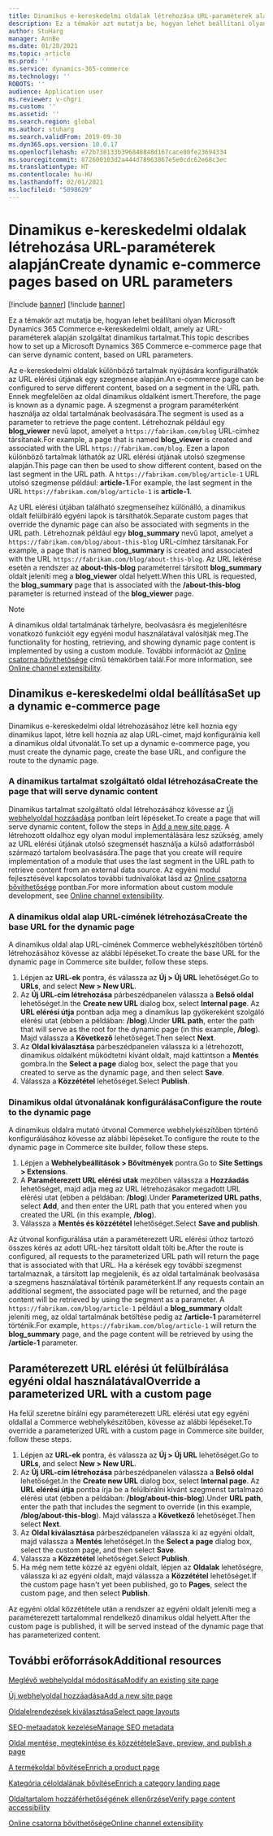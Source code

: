 ```yaml
---
title: Dinamikus e-kereskedelmi oldalak létrehozása URL-paraméterek alapján
description: Ez a témakör azt mutatja be, hogyan lehet beállítani olyan Microsoft Dynamics 365 Commerce e-kereskedelmi oldalt, amely az URL-paraméterek alapján szolgáltat dinamikus tartalmat.
author: StuHarg
manager: AnnBe
ms.date: 01/28/2021
ms.topic: article
ms.prod: ''
ms.service: dynamics-365-commerce
ms.technology: ''
ROBOTS: ''
audience: Application user
ms.reviewer: v-chgri
ms.custom: ''
ms.assetid: ''
ms.search.region: global
ms.author: stuharg
ms.search.validFrom: 2019-09-30
ms.dyn365.ops.version: 10.0.17
ms.openlocfilehash: e72b738133b396848848d167cace80fe23694334
ms.sourcegitcommit: 872600103d2a444d78963867e5e0cdc62e68c3ec
ms.translationtype: HT
ms.contentlocale: hu-HU
ms.lasthandoff: 02/01/2021
ms.locfileid: "5098629"
---
```

# <a name="create-dynamic-e-commerce-pages-based-on-url-parameters"></a><span data-ttu-id="39b24-103">Dinamikus e-kereskedelmi oldalak létrehozása URL-paraméterek alapján</span><span class="sxs-lookup"><span data-stu-id="39b24-103">Create dynamic e-commerce pages based on URL parameters</span></span>

[!include [banner](includes/banner.md)]
[!include [banner](includes/preview-banner.md)]

<span data-ttu-id="39b24-104">Ez a témakör azt mutatja be, hogyan lehet beállítani olyan Microsoft Dynamics 365 Commerce e-kereskedelmi oldalt, amely az URL-paraméterek alapján szolgáltat dinamikus tartalmat.</span><span class="sxs-lookup"><span data-stu-id="39b24-104">This topic describes how to set up a Microsoft Dynamics 365 Commerce e-commerce page that can serve dynamic content, based on URL parameters.</span></span>

<span data-ttu-id="39b24-105">Az e-kereskedelmi oldalak különböző tartalmak nyújtására konfigurálhatók az URL elérési útjának egy szegmense alapján.</span><span class="sxs-lookup"><span data-stu-id="39b24-105">An e-commerce page can be configured to serve different content, based on a segment in the URL path.</span></span> <span data-ttu-id="39b24-106">Ennek megfelelően az oldal dinamikus oldalként ismert.</span><span class="sxs-lookup"><span data-stu-id="39b24-106">Therefore, the page is known as a dynamic page.</span></span> <span data-ttu-id="39b24-107">A szegmenst a program paraméterként használja az oldal tartalmának beolvasására.</span><span class="sxs-lookup"><span data-stu-id="39b24-107">The segment is used as a parameter to retrieve the page content.</span></span> <span data-ttu-id="39b24-108">Létrehoznak például egy **blog\_viewer** nevű lapot, amelyet a `https://fabrikam.com/blog` URL-címhez társítanak.</span><span class="sxs-lookup"><span data-stu-id="39b24-108">For example, a page that is named **blog\_viewer** is created and associated with the URL `https://fabrikam.com/blog`.</span></span> <span data-ttu-id="39b24-109">Ezen a lapon különböző tartalmak láthatók az URL elérési útjának utolsó szegmense alapján.</span><span class="sxs-lookup"><span data-stu-id="39b24-109">This page can then be used to show different content, based on the last segment in the URL path.</span></span> <span data-ttu-id="39b24-110">A `https://fabrikam.com/blog/article-1` URL utolsó szegmense például: **article-1**.</span><span class="sxs-lookup"><span data-stu-id="39b24-110">For example, the last segment in the URL `https://fabrikam.com/blog/article-1` is **article-1**.</span></span>

<span data-ttu-id="39b24-111">Az URL elérési útjában található szegmenseihez különálló, a dinamikus oldalt felülbíráló egyéni lapok is társíthatók.</span><span class="sxs-lookup"><span data-stu-id="39b24-111">Separate custom pages that override the dynamic page can also be associated with segments in the URL path.</span></span> <span data-ttu-id="39b24-112">Létrehoznak például egy **blog\_summary** nevű lapot, amelyet a `https://fabrikam.com/blog/about-this-blog` URL-címhez társítanak.</span><span class="sxs-lookup"><span data-stu-id="39b24-112">For example, a page that is named **blog\_summary** is created and associated with the URL `https://fabrikam.com/blog/about-this-blog`.</span></span> <span data-ttu-id="39b24-113">Az URL lekérése esetén a rendszer az **about-this-blog** paraméterrel társított **blog\_summary** oldalt jeleníti meg a **blog\_viewer** oldal helyett.</span><span class="sxs-lookup"><span data-stu-id="39b24-113">When this URL is requested, the **blog\_summary** page that is associated with the **/about-this-blog** parameter is returned instead of the **blog\_viewer** page.</span></span>

> [!NOTE]
> <span data-ttu-id="39b24-114">A dinamikus oldal tartalmának tárhelyre, beolvasásra és megjelenítésre vonatkozó funkcióit egy egyéni modul használatával valósítják meg.</span><span class="sxs-lookup"><span data-stu-id="39b24-114">The functionality for hosting, retrieving, and showing dynamic page content is implemented by using a custom module.</span></span> <span data-ttu-id="39b24-115">További információt az [Online csatorna bővíthetősége](e-commerce-extensibility/overview.md) című témakörben talál.</span><span class="sxs-lookup"><span data-stu-id="39b24-115">For more information, see [Online channel extensibility](e-commerce-extensibility/overview.md).</span></span>

## <a name="set-up-a-dynamic-e-commerce-page"></a><span data-ttu-id="39b24-116">Dinamikus e-kereskedelmi oldal beállítása</span><span class="sxs-lookup"><span data-stu-id="39b24-116">Set up a dynamic e-commerce page</span></span>

<span data-ttu-id="39b24-117">Dinamikus e-kereskedelmi oldal létrehozásához létre kell hoznia egy dinamikus lapot, létre kell hoznia az alap URL-címet, majd konfigurálnia kell a dinamikus oldal útvonalát.</span><span class="sxs-lookup"><span data-stu-id="39b24-117">To set up a dynamic e-commerce page, you must create the dynamic page, create the base URL, and configure the route to the dynamic page.</span></span>

### <a name="create-the-page-that-will-serve-dynamic-content"></a><span data-ttu-id="39b24-118">A dinamikus tartalmat szolgáltató oldal létrehozása</span><span class="sxs-lookup"><span data-stu-id="39b24-118">Create the page that will serve dynamic content</span></span>

<span data-ttu-id="39b24-119">Dinamikus tartalmat szolgáltató oldal létrehozásához kövesse az [Új webhelyoldal hozzáadása](add-new-page.md) pontban leírt lépéseket.</span><span class="sxs-lookup"><span data-stu-id="39b24-119">To create a page that will serve dynamic content, follow the steps in [Add a new site page](add-new-page.md).</span></span> <span data-ttu-id="39b24-120">A létrehozott oldalhoz egy olyan modul implementálására lesz szükség, amely az URL elérési útjának utolsó szegmensét használja a külső adatforrásból származó tartalom beolvasására.</span><span class="sxs-lookup"><span data-stu-id="39b24-120">The page that you create will require implementation of a module that uses the last segment in the URL path to retrieve content from an external data source.</span></span> <span data-ttu-id="39b24-121">Az egyéni modul fejlesztésével kapcsolatos további tudnivalókat lásd az [Online csatorna bővíthetősége](e-commerce-extensibility/overview.md) pontban.</span><span class="sxs-lookup"><span data-stu-id="39b24-121">For more information about custom module development, see [Online channel extensibility](e-commerce-extensibility/overview.md).</span></span>

### <a name="create-the-base-url-for-the-dynamic-page"></a><span data-ttu-id="39b24-122">A dinamikus oldal alap URL-címének létrehozása</span><span class="sxs-lookup"><span data-stu-id="39b24-122">Create the base URL for the dynamic page</span></span>

<span data-ttu-id="39b24-123">A dinamikus oldal alap URL-címének Commerce webhelykészítőben történő létrehozásához kövesse az alábbi lépéseket.</span><span class="sxs-lookup"><span data-stu-id="39b24-123">To create the base URL for the dynamic page in Commerce site builder, follow these steps.</span></span>

1. <span data-ttu-id="39b24-124">Lépjen az **URL-ek** pontra, és válassza az **Új \> Új URL** lehetőséget.</span><span class="sxs-lookup"><span data-stu-id="39b24-124">Go to **URLs**, and select **New \> New URL**.</span></span>
1. <span data-ttu-id="39b24-125">Az **Új URL-cím létrehozása** párbeszédpanelen válassza a **Belső oldal** lehetőséget.</span><span class="sxs-lookup"><span data-stu-id="39b24-125">In the **Create new URL** dialog box, select **Internal page**.</span></span> <span data-ttu-id="39b24-126">Az **URL elérési útja** pontban adja meg a dinamikus lap gyökereként szolgáló elérési utat (ebben a példában: **/blog**).</span><span class="sxs-lookup"><span data-stu-id="39b24-126">Under **URL path**, enter the path that will serve as the root for the dynamic page (in this example, **/blog**).</span></span> <span data-ttu-id="39b24-127">Majd válassza a **Következő** lehetőséget.</span><span class="sxs-lookup"><span data-stu-id="39b24-127">Then select **Next**.</span></span>
1. <span data-ttu-id="39b24-128">Az **Oldal kiválasztása** párbeszédpanelen válassza ki a létrehozott, dinamikus oldalként működtetni kívánt oldalt, majd kattintson a **Mentés** gombra.</span><span class="sxs-lookup"><span data-stu-id="39b24-128">In the **Select a page** dialog box, select the page that you created to serve as the dynamic page, and then select **Save**.</span></span>
1. <span data-ttu-id="39b24-129">Válassza a **Közzététel** lehetőséget.</span><span class="sxs-lookup"><span data-stu-id="39b24-129">Select **Publish**.</span></span>

### <a name="configure-the-route-to-the-dynamic-page"></a><span data-ttu-id="39b24-130">Dinamikus oldal útvonalának konfigurálása</span><span class="sxs-lookup"><span data-stu-id="39b24-130">Configure the route to the dynamic page</span></span>

<span data-ttu-id="39b24-131">A dinamikus oldalra mutató útvonal Commerce webhelykészítőben történő konfigurálásához kövesse az alábbi lépéseket.</span><span class="sxs-lookup"><span data-stu-id="39b24-131">To configure the route to the dynamic page in Commerce site builder, follow these steps.</span></span>

1. <span data-ttu-id="39b24-132">Lépjen a **Webhelybeállítások \> Bővítmények** pontra.</span><span class="sxs-lookup"><span data-stu-id="39b24-132">Go to **Site Settings \> Extensions**.</span></span>
1. <span data-ttu-id="39b24-133">A **Paraméterezett URL elérési utak** mezőben válassza a **Hozzáadás** lehetőséget, majd adja meg az URL létrehozásakor megadott URL elérési utat (ebben a példában: **/blog**).</span><span class="sxs-lookup"><span data-stu-id="39b24-133">Under **Parameterized URL paths**, select **Add**, and then enter the URL path that you entered when you created the URL (in this example, **/blog**).</span></span>
1. <span data-ttu-id="39b24-134">Válassza a **Mentés és közzététel** lehetőséget.</span><span class="sxs-lookup"><span data-stu-id="39b24-134">Select **Save and publish**.</span></span>

<span data-ttu-id="39b24-135">Az útvonal konfigurálása után a paraméterezett URL elérési úthoz tartozó összes kérés az adott URL-hez társított oldalt tölti be.</span><span class="sxs-lookup"><span data-stu-id="39b24-135">After the route is configured, all requests to the parameterized URL path will return the page that is associated with that URL.</span></span> <span data-ttu-id="39b24-136">Ha a kérések egy további szegmenst tartalmaznak, a társított lap megjelenik, és az oldal tartalmának beolvasása a szegmens használatával történik paraméterként.</span><span class="sxs-lookup"><span data-stu-id="39b24-136">If any requests contain an additional segment, the associated page will be returned, and the page content will be retrieved by using the segment as a parameter.</span></span> <span data-ttu-id="39b24-137">A `https://fabrikam.com/blog/article-1` például a **blog\_summary** oldalt jeleníti meg, az oldal tartalmának betöltése pedig az **/article-1** paraméterrel történik.</span><span class="sxs-lookup"><span data-stu-id="39b24-137">For example, `https://fabrikam.com/blog/article-1` will return the **blog\_summary** page, and the page content will be retrieved by using the **/article-1** parameter.</span></span>

## <a name="override-a-parameterized-url-with-a-custom-page"></a><span data-ttu-id="39b24-138">Paraméterezett URL elérési út felülbírálása egyéni oldal használatával</span><span class="sxs-lookup"><span data-stu-id="39b24-138">Override a parameterized URL with a custom page</span></span>

<span data-ttu-id="39b24-139">Ha felül szeretne bírálni egy paraméterezett URL elérési utat egy egyéni oldallal a Commerce webhelykészítőben, kövesse az alábbi lépéseket.</span><span class="sxs-lookup"><span data-stu-id="39b24-139">To override a parameterized URL with a custom page in Commerce site builder, follow these steps.</span></span>

1. <span data-ttu-id="39b24-140">Lépjen az **URL-ek** pontra, és válassza az **Új \> Új URL** lehetőséget.</span><span class="sxs-lookup"><span data-stu-id="39b24-140">Go to **URLs**, and select **New \> New URL**.</span></span>
1. <span data-ttu-id="39b24-141">Az **Új URL-cím létrehozása** párbeszédpanelen válassza a **Belső oldal** lehetőséget.</span><span class="sxs-lookup"><span data-stu-id="39b24-141">In the **Create new URL** dialog box, select **Internal page**.</span></span> <span data-ttu-id="39b24-142">Az **URL elérési útja** pontba írja be a felülbírálni kívánt szegmenst tartalmazó elérési utat (ebben a példában: **/blog/about-this-blog**).</span><span class="sxs-lookup"><span data-stu-id="39b24-142">Under **URL path**, enter the path that includes the segment to override (in this example, **/blog/about-this-blog**).</span></span> <span data-ttu-id="39b24-143">Majd válassza a **Következő** lehetőséget.</span><span class="sxs-lookup"><span data-stu-id="39b24-143">Then select **Next**.</span></span>
1. <span data-ttu-id="39b24-144">Az **Oldal kiválasztása** párbeszédpanelen válassza ki az egyéni oldalt, majd válassza a **Mentés** lehetőséget.</span><span class="sxs-lookup"><span data-stu-id="39b24-144">In the **Select a page** dialog box, select the custom page, and then select **Save**.</span></span>
1. <span data-ttu-id="39b24-145">Válassza a **Közzététel** lehetőséget.</span><span class="sxs-lookup"><span data-stu-id="39b24-145">Select **Publish**.</span></span>
1. <span data-ttu-id="39b24-146">Ha még nem tette közzé az egyéni oldalt, lépjen az **Oldalak** lehetőségre, válassza ki az egyéni oldalt, majd válassza a **Közzététel** lehetőséget.</span><span class="sxs-lookup"><span data-stu-id="39b24-146">If the custom page hasn't yet been published, go to **Pages**, select the custom page, and then select **Publish**.</span></span>

<span data-ttu-id="39b24-147">Az egyéni oldal közzététele után a rendszer az egyéni oldalt jeleníti meg a paraméterezett tartalommal rendelkező dinamikus oldal helyett.</span><span class="sxs-lookup"><span data-stu-id="39b24-147">After the custom page is published, it will be served instead of the dynamic page that has parameterized content.</span></span>

## <a name="additional-resources"></a><span data-ttu-id="39b24-148">További erőforrások</span><span class="sxs-lookup"><span data-stu-id="39b24-148">Additional resources</span></span>

[<span data-ttu-id="39b24-149">Meglévő webhelyoldal módosítása</span><span class="sxs-lookup"><span data-stu-id="39b24-149">Modify an existing site page</span></span>](modify-existing-page.md)

[<span data-ttu-id="39b24-150">Új webhelyoldal hozzáadása</span><span class="sxs-lookup"><span data-stu-id="39b24-150">Add a new site page</span></span>](add-new-page.md)

[<span data-ttu-id="39b24-151">Oldalelrendezések kiválasztása</span><span class="sxs-lookup"><span data-stu-id="39b24-151">Select page layouts</span></span>](select-page-layouts.md)

[<span data-ttu-id="39b24-152">SEO-metaadatok kezelése</span><span class="sxs-lookup"><span data-stu-id="39b24-152">Manage SEO metadata</span></span>](manage-seo-metadata.md)

[<span data-ttu-id="39b24-153">Oldal mentése, megtekintése és közzététele</span><span class="sxs-lookup"><span data-stu-id="39b24-153">Save, preview, and publish a page</span></span>](save-preview-publish-page.md)

[<span data-ttu-id="39b24-154">A termékoldal bővítése</span><span class="sxs-lookup"><span data-stu-id="39b24-154">Enrich a product page</span></span>](enrich-product-page.md)

[<span data-ttu-id="39b24-155">Kategória céloldalának bővítése</span><span class="sxs-lookup"><span data-stu-id="39b24-155">Enrich a category landing page</span></span>](enrich-category-page.md)

[<span data-ttu-id="39b24-156">Oldaltartalom hozzáférhetőségének ellenőrzése</span><span class="sxs-lookup"><span data-stu-id="39b24-156">Verify page content accessibility</span></span>](verify-accessibility.md)

[<span data-ttu-id="39b24-157">Online csatorna bővíthetősége</span><span class="sxs-lookup"><span data-stu-id="39b24-157">Online channel extensibility</span></span>](e-commerce-extensibility/overview.md)
